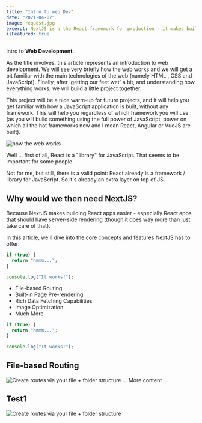 ```yaml
---
title: "Intro to web Dev"
date: "2021-04-07"
image: request.jpg
excerpt: NextJS is a the React framework for production - it makes building fullstack React apps and sites a breeze and ships with built-in SSR.
isFeatured: true
---
```


Intro to **Web Development**.

As the title involves, this article represents an introduction to web development. We will see very briefly how the web works and we will get a bit familiar with the main technologies of the web (namely HTML , CSS and JavaScript). Finally, after 'getting our feet wet' a bit, and understanding how everything works, we will build a little project together.

This project will be a nice warm-up for future projects, and it will help
you get familiar with how a JavaScript application is built, without any
framework. This will help you regardless of which framework you will use
(as you will build something using the full power of JavaScript, power on
which all the hot frameworks now and I mean React, Angular or VueJS are
built).

![how the web works](request.jpg)

Well ... first of all, React is a "library" for JavaScript. That seems to be important for some people.

Not for me, but still, there is a valid point: React already is a framework / library for JavaScript. So it's already an extra layer on top of JS.

## Why would we then need NextJS?

Because NextJS makes building React apps easier - especially React apps that should have server-side rendering (though it does way more than just take care of that).

In this article, we'll dive into the core concepts and features NextJS has to offer:

```js
if (true) {
  return "hmmm...";
}

console.log("It works!");
```

- File-based Routing
- Built-in Page Pre-rendering
- Rich Data Fetching Capabilities
- Image Optimization
- Much More

```js
if (true) {
  return "hmmm...";
}

console.log("It works!");
```

## File-based Routing

![Create routes via your file + folder structure](nextjs-file-based-routing.png)
... More content ...

## Test1

![Create routes via your file + folder structure](nextjs2-file-based-routing.png)
